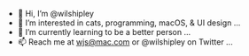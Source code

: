 - 👋 Hi, I’m @wilshipley
- 👀 I’m interested in cats, programming, macOS, & UI design ...
- 🌱 I’m currently learning to be a better person ...
- 📫 Reach me at wjs@mac.com or @wilshipley on Twitter ...

<!---
wilshipley/wilshipley is a ✨ special ✨ repository because its `README.md` (this file) appears on your GitHub profile.
You can click the Preview link to take a look at your changes.
--->
